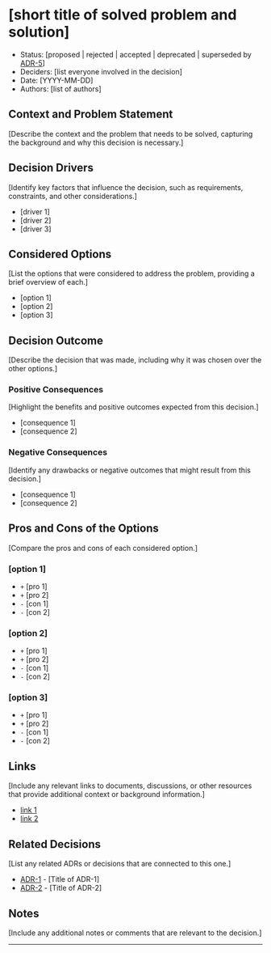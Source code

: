 # [short title of solved problem and solution]

- Status: [proposed | rejected | accepted | deprecated | superseded by
  [ADR-5](5-example.md)]
- Deciders: [list everyone involved in the decision]
- Date: [YYYY-MM-DD]
- Authors: [list of authors]

## Context and Problem Statement

[Describe the context and the problem that needs to be solved, capturing the
background and why this decision is necessary.]

## Decision Drivers

[Identify key factors that influence the decision, such as
requirements, constraints, and other considerations.]

- [driver 1]
- [driver 2]
- [driver 3]

## Considered Options

[List the options that were considered to address the problem, providing a brief
overview of each.]

- [option 1]
- [option 2]
- [option 3]

## Decision Outcome

[Describe the decision that was made, including why it was chosen over the
other options.]

### Positive Consequences

[Highlight the benefits and positive outcomes expected from this decision.]

- [consequence 1]
- [consequence 2]

### Negative Consequences

[Identify any drawbacks or negative outcomes that might result from this decision.]

- [consequence 1]
- [consequence 2]

## Pros and Cons of the Options

[Compare the pros and cons of each considered option.]

### [option 1]

- `+` [pro 1]
- `+` [pro 2]
- `-` [con 1]
- `-` [con 2]

### [option 2]

- `+` [pro 1]
- `+` [pro 2]
- `-` [con 1]
- `-` [con 2]

### [option 3]

- `+` [pro 1]
- `+` [pro 2]
- `-` [con 1]
- `-` [con 2]

## Links

[Include any relevant links to documents, discussions, or other resources that
provide additional context or background information.]

- [link 1](url)
- [link 2](url)

## Related Decisions

[List any related ADRs or decisions that are connected to this one.]

- [ADR-1](1-example.md) - [Title of ADR-1]
- [ADR-2](2-example.md) - [Title of ADR-2]

## Notes

[Include any additional notes or comments that are relevant to the decision.]

---

[ADR Template]: (https://adr.github.io/)
[Atticus]: (https://github.com/atticusofsparta)
[Dylan]: (https://github.com/dtfiedler)
[Ariel]: (https://github.com/arielmelendez)
[Phil]: (https://github.com/vilenarios)
